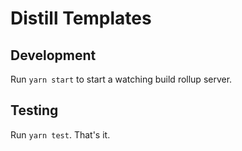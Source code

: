 # Distill Templates

## Development

Run `yarn start` to start a watching build rollup server.

## Testing

Run `yarn test`. That's it.
